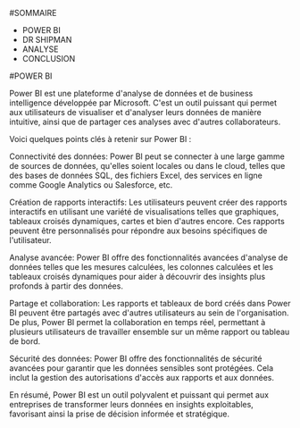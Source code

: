 #SOMMAIRE
- POWER BI
- DR SHIPMAN
- ANALYSE
- CONCLUSION



#POWER BI 


Power BI est une plateforme d'analyse de données et de business intelligence développée par Microsoft. C'est un outil puissant qui permet aux utilisateurs de visualiser et d'analyser leurs données de manière intuitive, ainsi que de partager ces analyses avec d'autres collaborateurs.

Voici quelques points clés à retenir sur Power BI :

Connectivité des données: Power BI peut se connecter à une large gamme de sources de données, qu'elles soient locales ou dans le cloud, telles que des bases de données SQL, des fichiers Excel, des services en ligne comme Google Analytics ou Salesforce, etc.

Création de rapports interactifs: Les utilisateurs peuvent créer des rapports interactifs en utilisant une variété de visualisations telles que graphiques, tableaux croisés dynamiques, cartes et bien d'autres encore. Ces rapports peuvent être personnalisés pour répondre aux besoins spécifiques de l'utilisateur.

Analyse avancée: Power BI offre des fonctionnalités avancées d'analyse de données telles que les mesures calculées, les colonnes calculées et les tableaux croisés dynamiques pour aider à découvrir des insights plus profonds à partir des données.

Partage et collaboration: Les rapports et tableaux de bord créés dans Power BI peuvent être partagés avec d'autres utilisateurs au sein de l'organisation. De plus, Power BI permet la collaboration en temps réel, permettant à plusieurs utilisateurs de travailler ensemble sur un même rapport ou tableau de bord.

Sécurité des données: Power BI offre des fonctionnalités de sécurité avancées pour garantir que les données sensibles sont protégées. Cela inclut la gestion des autorisations d'accès aux rapports et aux données.

En résumé, Power BI est un outil polyvalent et puissant qui permet aux entreprises de transformer leurs données en insights exploitables, favorisant ainsi la prise de décision informée et stratégique.





